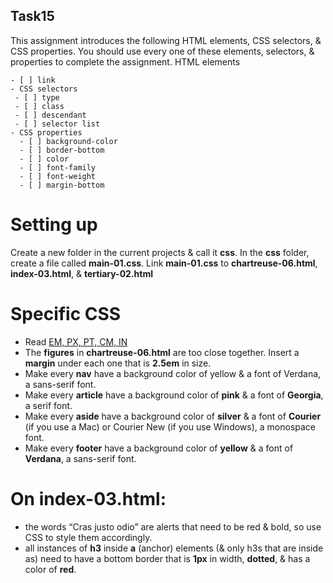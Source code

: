 ## Task15

This assignment introduces the following HTML elements, CSS selectors, & CSS properties. You should use every one of these elements, selectors, & properties to complete the assignment.
HTML elements
```
- [ ] link
- CSS selectors
 - [ ] type
 - [ ] class
 - [ ] descendant
 - [ ] selector list
- CSS properties
  - [ ] background-color
  - [ ] border-bottom
  - [ ] color
  - [ ] font-family
  - [ ] font-weight
  - [ ] margin-bottom
```

# Setting up

Create a new folder in the current projects & call it **css**. In the **css** folder, create a file called **main-01.css**.
Link **main-01.css** to **chartreuse-06.html**, **index-03.html**, & **tertiary-02.html**

# Specific CSS

  - Read [EM, PX, PT, CM, IN](https://www.w3.org/Style/Examples/007/units.de.html#units)
  - The **figures** in **chartreuse-06.html** are too close together. Insert a **margin** under each one that is **2.5em** in size.
  - Make every **nav** have a background color of yellow & a font of Verdana, a sans-serif font.
  - Make every **article** have a background color of **pink** & a font of **Georgia**, a serif font.
  - Make every **aside** have a background color of **silver** & a font of **Courier** (if you use a Mac) or Courier New (if you use Windows), a monospace font.
  - Make every **footer** have a background color of **yellow** & a font of **Verdana**, a sans-serif font.

# On index-03.html:

  - the words “Cras justo odio” are alerts that need to be red & bold, so use CSS to style them accordingly.
  - all instances of **h3** inside **a** (anchor) elements (& only h3s that are inside as) need to have a bottom border that is **1px** in width, **dotted**, & has a color of **red**.
